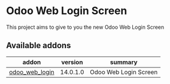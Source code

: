 Odoo Web Login Screen
=====================

This project aims to give to you the new Odoo Web Login Screen

[//]: # (addons)
Available addons
----------------
addon | version | summary
--- | --- | ---
[odoo_web_login](odoo_web_login/) | 14.0.1.0 | Odoo Web Login Screen

